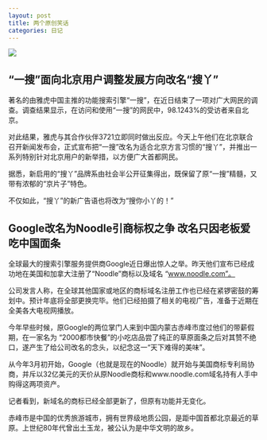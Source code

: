 ```yaml
---
layout: post
title: 两个原创笑话
categories: 日记
---
```

![](http://ww1.sinaimg.cn/large/4b91f9d5gy1g1s2imwp85j20ci062gmf.jpg)

## “一搜”面向北京用户调整发展方向改名“搜丫”

著名的由雅虎中国主推的功能搜索引擎“一搜”，在近日结束了一项对广大网民的调查。调查结果显示，在访问和使用“一搜”的网民中，98.1243%的受访者来自北京。

对此结果，雅虎与其合作伙伴3721立即同时做出反应。今天上午他们在北京联合召开新闻发布会，正式宣布把“一搜”改名为适合北京方言习惯的“搜丫”，并推出一系列特别针对北京用户的新举措，以方便广大首都网民。

据悉，新启用的“搜丫”品牌系由社会半公开征集得出，既保留了原“一搜”精髓，又带有浓郁的“京片子”特色。

不仅如此，“搜丫”的新广告语也将改为“搜你小丫的！” 

## Google改名为Noodle引商标权之争 改名只因老板爱吃中国面条

全球最大的搜索引擎服务提供商Google近日爆出惊人之举。昨天他们宣布已经成功地在美国和加拿大注册了“Noodle”商标以及域名 “www.noodle.com”。

公司发言人称，在全球其他国家或地区的商标域名注册工作也已经在紧锣密鼓的筹划中。预计年底将全部更换完毕。他们已经拍摄了相关的电视广告，准备于近期在全美各大电视网播放。

今年早些时候，原Google的两位掌门人来到中国内蒙古赤峰市度过他们的带薪假期，在一家名为 “2000都市快餐”的小吃店品尝了纯正的草原面条之后对其赞不绝口，遂产生了给公司改名的念头，以纪念这一“天下难得的美味”。

从今年3月初开始，Google（也就是现在的Noodle）就开始与美国商标专利局协商，并斥以32亿美元的天价从原Noodle商标和www.noodle.com域名持有人手中购得这两项资产。

记者看到，新域名的商标已经全部更新了，但原有功能并无变化。

赤峰市是中国的优秀旅游城市，拥有世界级地质公园，是距中国首都北京最近的草原。上世纪80年代曾出土玉龙，被公认为是中华文明的故乡。